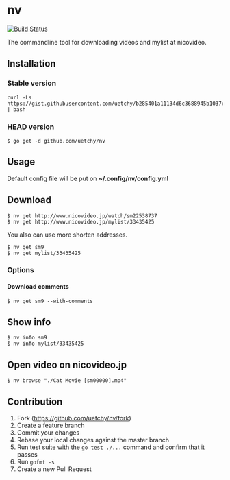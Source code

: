 # nv

[![Build Status](https://travis-ci.org/uetchy/nv.svg?branch=master)](https://travis-ci.org/uetchy/nv)

The commandline tool for downloading videos and mylist at nicovideo.

## Installation

### Stable version

```session
curl -Ls https://gist.githubusercontent.com/uetchy/b285401a11134d6c3688945b1037cd81/raw/install.sh | bash
```

### HEAD version

```session
$ go get -d github.com/uetchy/nv
```

## Usage

Default config file will be put on **~/.config/nv/config.yml**

## Download

```session
$ nv get http://www.nicovideo.jp/watch/sm22538737
$ nv get http://www.nicovideo.jp/mylist/33435425
```

You also can use more shorten addresses.

```session
$ nv get sm9
$ nv get mylist/33435425
```

### Options

#### Download comments

```session
$ nv get sm9 --with-comments
```

## Show info

```session
$ nv info sm9
$ nv info mylist/33435425
```

## Open video on nicovideo.jp

```session
$ nv browse "./Cat Movie [sm00000].mp4"
```

## Contribution

1.  Fork (<https://github.com/uetchy/nv/fork>)
2.  Create a feature branch
3.  Commit your changes
4.  Rebase your local changes against the master branch
5.  Run test suite with the `go test ./...` command and confirm that it passes
6.  Run `gofmt -s`
7.  Create a new Pull Request
